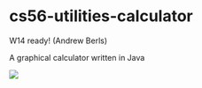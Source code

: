 cs56-utilities-calculator
=========================

W14 ready! (Andrew Berls)

A graphical calculator written in Java

![](http://s11.postimg.org/vi9b7cu6b/Screenshot_from_2014_03_13_16_46_16.png)
